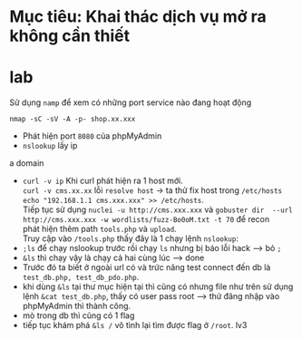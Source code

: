 # Mục tiêu: Khai thác dịch vụ mở ra không cần thiết
# lab
Sử dụng `namp` để xem có những port service nào đang hoạt động
```
nmap -sC -sV -A -p- shop.xx.xxx
```
- Phát hiện port `8080` của phpMyAdmin
- `nslookup` lấy ip

a domain
- `curl -v ip`
Khi curl phát hiện ra 1 host mới.  
`curl -v cms.xx.xx` lỗi `resolve host`  ->  ta thử fix host trong `/etc/hosts` `echo "192.168.1.1 cms.xxx.xxx" >> /etc/hosts`.  
Tiếp tục sử dụng `nuclei -u http://cms.xxx.xxx` và `gobuster dir  --url http://cms.xxx.xxx -w wordlists/fuzz-Bo0oM.txt -t 70` để recon  
phát hiện thêm path `tools.php` và `upload`.  
Truy cập vào `/tools.php` thấy đây là 1 chạy lệnh `nslookup`:
- `;ls` để chạy nslookup trước rồi chạy `ls` nhưng bị báo lỗi hack --> bỏ `;`
- `&ls` thì chạy vậy là chạy cả hai cùng lúc --> done
- Trước đó ta biết ở ngoài url có và trức năng test connect đến db là `test_db.php, test_db_pdo.php`.
- khi dùng `&ls` tại thư mục hiện tại thì cũng có nhưng file như trên sử dụng lệnh `&cat test_db.php`, thấy có user pass root --> thử đăng nhập vào phpMyAdmin thì thành công.
- mò trong db thì cũng có 1 flag
- tiếp tục khám phá `&ls /` vô tình lại tìm được flag ở `/root`. lv3